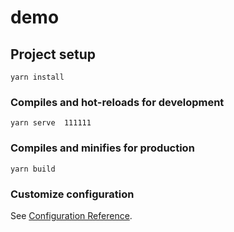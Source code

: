 # demo

## Project setup

```
yarn install
```

### Compiles and hot-reloads for development

```
yarn serve  111111
```

### Compiles and minifies for production

```
yarn build
```

### Customize configuration

See [Configuration Reference](https://cli.vuejs.org/config/).
